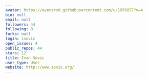 ```yaml
---
avatar: https://avatars0.githubusercontent.com/u/1976877?v=4
bio: null
email: null
followers: 44
following: 8
forks: null
login: isovic
open_issues: 4
public_repos: 44
stars: 12
title: Ivan Sovic
user_type: User
website: http://www.sovic.org/
---
```

